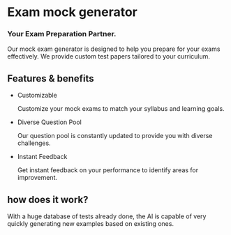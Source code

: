 <h1>Exam mock generator</h1>

### Your Exam Preparation Partner.
Our mock exam generator is designed to help you prepare for your exams effectively. We provide custom test papers tailored to your curriculum.

## Features & benefits

<ul>
    <li>Customizable</li>
    <p>Customize your mock exams to match your syllabus and learning goals.</p>
    <li>Diverse Question Pool</li>
    <p>Our question pool is constantly updated to provide you with diverse challenges.</p>
    <li>Instant Feedback</li>
    <p>Get instant feedback on your performance to identify areas for improvement.</p>
</ul>

## how does it work?

With a huge database of tests already done, the AI ​​is capable of very quickly generating new examples based on existing ones.
